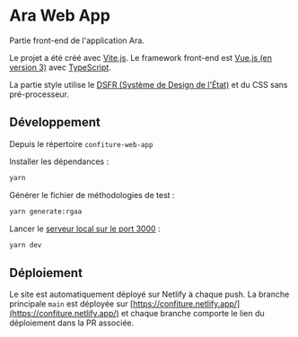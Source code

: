 # Ara Web App

Partie front-end de l'application Ara.

Le projet a été créé avec [Vite.js](https://vitejs.dev/). Le framework front-end est [Vue.js (en version 3)](https://vuejs.org/) avec [TypeScript](https://www.typescriptlang.org/).

La partie style utilise le [DSFR (Système de Design de l'État)](https://www.systeme-de-design.gouv.fr/) et du CSS sans pré-processeur.

## Développement

Depuis le répertoire `confiture-web-app`

Installer les dépendances :

```sh
yarn
```

Générer le fichier de méthodologies de test :

```sh
yarn generate:rgaa
```

Lancer le [serveur local sur le port 3000](http://localhost:3000) :

```sh
yarn dev
```

## Déploiement

Le site est automatiquement déployé sur Netlify à chaque push. La branche principale `main` est déployée sur [https://confiture.netlify.app/](https://confiture.netlify.app/) et chaque branche comporte le lien du déploiement dans la PR associée.
